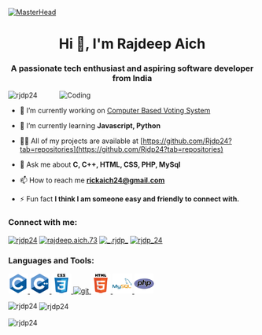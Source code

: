 [![MasterHead](https://cdn-images-1.medium.com/v2/resize:fill:1600:480/gravity:fp:0.5:0.4/1*zy5IG2inEQSqeWyPJ7vo-g.gif)](https://rishavchanda.io)
<h1 align="center">Hi 👋, I'm Rajdeep Aich</h1>
<h3 align="center">A passionate tech enthusiast and aspiring software developer from India</h3>
<img align="right" alt="Coding" width="400" src="https://miro.medium.com/v2/resize:fit:1360/0*7Q3yvSIv_t0ioJ-Z.gif">

<p align="left"> <img src="https://komarev.com/ghpvc/?username=rjdp24&label=Profile%20views&color=0e75b6&style=flat" alt="rjdp24" /> </p>

- 🔭 I’m currently working on [Computer Based Voting System](https://github.com/Rjdp24/Com-Based-Voting-System)

- 🌱 I’m currently learning **Javascript, Python**

- 👨‍💻 All of my projects are available at [https://github.com/Rjdp24?tab=repositories](https://github.com/Rjdp24?tab=repositories)

- 💬 Ask me about **C, C++, HTML, CSS, PHP, MySql**

- 📫 How to reach me **rickaich24@gmail.com**

- ⚡ Fun fact **I think I am someone easy and friendly to connect with.**

<h3 align="left">Connect with me:</h3>
<p align="left">
<a href="https://linkedin.com/in/rjdp24" target="blank"><img align="center" src="https://raw.githubusercontent.com/rahuldkjain/github-profile-readme-generator/master/src/images/icons/Social/linked-in-alt.svg" alt="rjdp24" height="30" width="40" /></a>
<a href="https://fb.com/rajdeep.aich.73" target="blank"><img align="center" src="https://raw.githubusercontent.com/rahuldkjain/github-profile-readme-generator/master/src/images/icons/Social/facebook.svg" alt="rajdeep.aich.73" height="30" width="40" /></a>
<a href="https://instagram.com/_.rjdp_" target="blank"><img align="center" src="https://raw.githubusercontent.com/rahuldkjain/github-profile-readme-generator/master/src/images/icons/Social/instagram.svg" alt="_.rjdp_" height="30" width="40" /></a>
<a href="https://www.hackerrank.com/rjdp_24" target="blank"><img align="center" src="https://raw.githubusercontent.com/rahuldkjain/github-profile-readme-generator/master/src/images/icons/Social/hackerrank.svg" alt="rjdp_24" height="30" width="40" /></a>
</p>

<h3 align="left">Languages and Tools:</h3>
<p align="left"> <a href="https://www.cprogramming.com/" target="_blank" rel="noreferrer"> <img src="https://raw.githubusercontent.com/devicons/devicon/master/icons/c/c-original.svg" alt="c" width="40" height="40"/> </a> <a href="https://www.w3schools.com/cpp/" target="_blank" rel="noreferrer"> <img src="https://raw.githubusercontent.com/devicons/devicon/master/icons/cplusplus/cplusplus-original.svg" alt="cplusplus" width="40" height="40"/> </a> <a href="https://www.w3schools.com/css/" target="_blank" rel="noreferrer"> <img src="https://raw.githubusercontent.com/devicons/devicon/master/icons/css3/css3-original-wordmark.svg" alt="css3" width="40" height="40"/> </a> <a href="https://git-scm.com/" target="_blank" rel="noreferrer"> <img src="https://www.vectorlogo.zone/logos/git-scm/git-scm-icon.svg" alt="git" width="40" height="40"/> </a> <a href="https://www.w3.org/html/" target="_blank" rel="noreferrer"> <img src="https://raw.githubusercontent.com/devicons/devicon/master/icons/html5/html5-original-wordmark.svg" alt="html5" width="40" height="40"/> </a> <a href="https://www.mysql.com/" target="_blank" rel="noreferrer"> <img src="https://raw.githubusercontent.com/devicons/devicon/master/icons/mysql/mysql-original-wordmark.svg" alt="mysql" width="40" height="40"/> </a> <a href="https://www.php.net" target="_blank" rel="noreferrer"> <img src="https://raw.githubusercontent.com/devicons/devicon/master/icons/php/php-original.svg" alt="php" width="40" height="40"/> </a> </p>

<p><img align="left" src="https://github-readme-stats.vercel.app/api/top-langs?username=rjdp24&show_icons=true&locale=en&layout=compact" alt="rjdp24" /></p>

<p>&nbsp;<img align="center" src="https://github-readme-stats.vercel.app/api?username=rjdp24&show_icons=true&locale=en" alt="rjdp24" /></p>

<p><img align="center" src="https://github-readme-streak-stats.herokuapp.com/?user=rjdp24&" alt="rjdp24" /></p>
